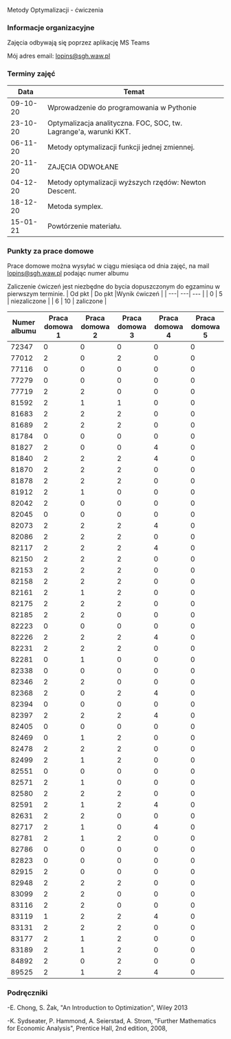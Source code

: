 Metody Optymalizacji - ćwiczenia

### Informacje organizacyjne

Zajęcia odbywają się poprzez aplikację MS Teams

Mój adres email: lopins@sgh.waw.pl

### Terminy zajęć

| Data | Temat |
| --- | --- |
| 09-10-20 | Wprowadzenie do programowania w Pythonie
| 23-10-20 | Optymalizacja analityczna. FOC, SOC, tw. Lagrange'a, warunki KKT. 
| 06-11-20 | Metody optymalizacji funkcji jednej zmiennej.
| 20-11-20 | ZAJĘCIA ODWOŁANE
| 04-12-20 | Metody optymalizacji wyższych rzędów: Newton Descent.
| 18-12-20 | Metoda symplex.
| 15-01-21 | Powtórzenie materiału.

### Punkty za prace domowe
Prace domowe można wysyłać w ciągu miesiąca od dnia zajęć, na mail lopins@sgh.waw.pl podając numer albumu

Zaliczenie ćwiczeń jest niezbędne do bycia dopuszczonym do egzaminu w pierwszym terminie.
| Od pkt | Do pkt |Wynik ćwiczeń |
| ---| ---| --- |
| 0  | 5 | niezaliczone |
| 6 | 10 | zaliczone |


| Numer albumu | Praca domowa 1 | Praca domowa 2 | Praca domowa 3 |Praca domowa 4 |Praca domowa 5 |
| --- | --- | --- |--- |--- |--- |
| 72347 | 0|0|0|0|0|
| 77012 | 2|0|2|0|0|
| 77116 | 0|0|0|0|0|
| 77279 | 0|0|0|0|0|
| 77719 | 2|2|0|0|0|
| 81592 | 2|1|1|0|0|
| 81683 | 2|2|2|0|0|
| 81689 | 2|2|2|0|0|
| 81784 | 0|0|0|0|0|
| 81827 | 2|0|0|4|0|
| 81840 | 2|2|2|4|0|
| 81870 | 2|2|2|0|0|
| 81878 | 2|2|2|0|0|
| 81912 | 2|1|0|0|0|
| 82042 | 2|0|0|0|0|
| 82045 | 0|0|0|0|0|
| 82073 | 2|2|2|4|0|
| 82086 | 2|2|2|0|0|
| 82117 | 2|2|2|4|0|
| 82150 | 2|2|2|0|0|
| 82153 | 2|2|2|0|0|
| 82158 | 2|2|2|0|0|
| 82161 | 2|1|2|0|0|
| 82175 | 2|2|2|0|0|
| 82185 | 2|2|0|0|0|
| 82223 | 0|0|0|0|0|
| 82226 | 2|2|2|4|0|
| 82231 | 2|2|2|0|0|
| 82281 | 0|1|0|0|0|
| 82338 | 0|0|0|0|0|
| 82346 | 2|2|0|0|0|
| 82368 | 2|0|2|4|0|
| 82394 | 0|0|0|0|0|
| 82397 | 2|2|2|4|0|
| 82405 | 0|0|0|0|0|
| 82469 | 0|1|2|0|0|
| 82478 | 2|2|2|0|0|
| 82499 | 2|1|2|0|0|
| 82551 | 0|0|0|0|0|
| 82571 | 2|1|0|0|0|
| 82580 | 2|2|2|0|0|
| 82591 | 2|1|2|4|0|
| 82631 | 2|2|0|0|0|
| 82717 | 2|1|0|4|0|
| 82781 | 2|1|2|0|0|
| 82786 | 0|0|0|0|0|
| 82823 | 0|0|0|0|0|
| 82915 | 2|0|0|0|0|
| 82948 | 2|2|2|0|0|
| 83099 | 2|2|0|0|0|
| 83116 | 2|2|0|0|0|
| 83119 | 1|2|2|4|0|
| 83131 | 2|2|2|0|0|
| 83177 | 2|1|2|0|0|
| 83189 | 2|1|2|0|0|
| 84892 | 2|0|2|0|0|
| 89525 | 2|1|2|4|0|




### Podręczniki

-E. Chong, S. Żak, "An Introduction to Optimization", Wiley 2013

-K. Sydseater, P. Hammond, A. Seierstad, A. Strom, "Further Mathematics for Economic Analysis", Prentice Hall, 2nd edition, 2008,

